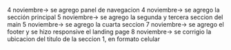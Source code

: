 4 noviembre-> se agrego panel de navegacion
4 noviembre-> se agrego la sección principal
5 noviembre-> se agrego la segunda y tercera seccion del main
5 noviembre-> se agrego la cuarta seccion
7 noviembre-> se agrego el footer y se hizo responsive el landing page
8 noviembre-> se corrigio la ubicacion del titulo de la seccion 1, en formato celular